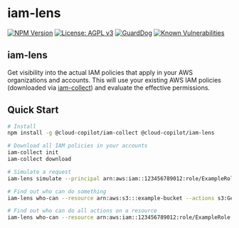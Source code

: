 # iam-lens

[![NPM Version](https://img.shields.io/npm/v/@cloud-copilot/iam-lens.svg?logo=nodedotjs)](https://www.npmjs.com/package/@cloud-copilot/iam-lens) [![License: AGPL v3](https://img.shields.io/github/license/cloud-copilot/iam-lens)](LICENSE.txt) [![GuardDog](https://github.com/cloud-copilot/iam-lens/actions/workflows/guarddog.yml/badge.svg)](https://github.com/cloud-copilot/iam-lens/actions/workflows/guarddog.yml) [![Known Vulnerabilities](https://snyk.io/test/github/cloud-copilot/iam-lens/badge.svg?targetFile=package.json&style=flat-square)](https://snyk.io/test/github/cloud-copilot/iam-lens?targetFile=package.json)

## iam-lens

Get visibility into the actual IAM policies that apply in your AWS organizations and accounts. This will use your existing AWS IAM policies (downloaded via [iam-collect](https://github.com/cloud-copilot/iam-collect)) and evaluate the effective permissions.

## Quick Start

```bash
# Install
npm install -g @cloud-copilot/iam-collect @cloud-copilot/iam-lens

# Download all IAM policies in your accounts
iam-collect init
iam-collect download

# Simulate a request
iam-lens simulate --principal arn:aws:iam::123456789012:role/ExampleRole --resource arn:aws:s3:::example-bucket/secret-file.txt --action s3:GetObject

# Find out who can do something
iam-lens who-can --resource arn:aws:s3:::example-bucket --actions s3:GetObject

# Find out who can do all actions on a resource
iam-lens who-can --resource arn:aws:iam::123456789012:role/ExampleRole
```

